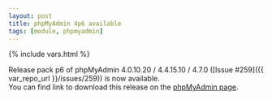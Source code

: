 ```yaml
---
layout: post
title: phpMyAdmin 4p6 available
tags: [module, phpmyadmin]
---
```

{% include vars.html %}

Release pack p6 of phpMyAdmin 4.0.10.20 / 4.4.15.10 / 4.7.0 ([Issue #259]({{ var_repo_url }}/issues/259)) is now available.<br />
You can find link to download this release on the [phpMyAdmin page](/modules/phpmyadmin).